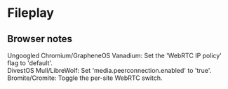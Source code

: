 # Fileplay

## Browser notes

Ungoogled Chromium/GrapheneOS Vanadium: Set the 'WebRTC IP policy' flag to 'default'.  
DivestOS Mull/LibreWolf: Set 'media.peerconnection.enabled' to 'true'.  
Bromite/Cromite: Toggle the per-site WebRTC switch.
